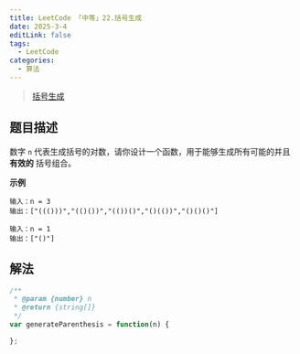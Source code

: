 ```yaml
---
title: LeetCode 「中等」22.括号生成
date: 2025-3-4
editLink: false
tags:
  - LeetCode
categories:
  - 算法
---
```


> [括号生成](https://leetcode.cn/problems/generate-parentheses/description/)

## 题目描述

数字 `n` 代表生成括号的对数，请你设计一个函数，用于能够生成所有可能的并且 **有效的** 括号组合。

**示例**

```
输入：n = 3
输出：["((()))","(()())","(())()","()(())","()()()"]

输入：n = 1
输出：["()"]
```

## 解法

```js
/**
 * @param {number} n
 * @return {string[]}
 */
var generateParenthesis = function(n) {

};
```
